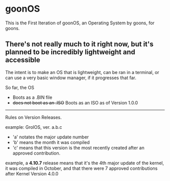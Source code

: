 # goonOS

This is the First Iteration of goonOS, an Operating System by goons, for goons.

There's not really much to it right now, but it's planned to be incredibly lightweight and accessible
-----------------------

The intent is to make an OS that is lightweight, can be ran in a terminal, or can use a very basic window manager, if it progresses that far.

So far, the OS

- Boots as a .BIN file
- ~~does not boot as an .ISO~~ Boots as an ISO as of Version 1.0.0


------
Rules on Version Releases.

example: GrolOS, ver. a.b.c

- 'a' notates the major update number 
- 'b' means the month it was compiled
- 'c' means that this version is the most recently created after an approved contribution.

example, a **4.10.7** release means that it's the 4th major update of the kernel, it was compiled in October, and that there were 7 approved contributions after Kernel Version 4.0.0


